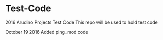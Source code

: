# Test-Code
2016 Arudino Projects Test Code
This repo will be used to hold test code

October 19 2016
Added ping_mod code